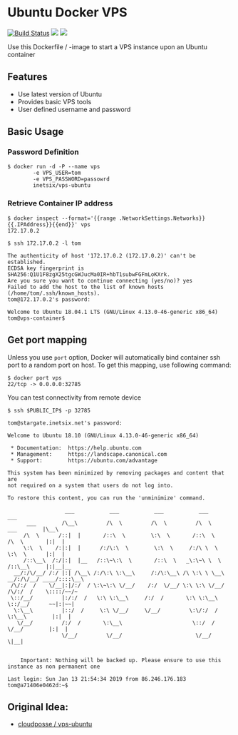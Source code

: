 # Ubuntu Docker VPS

[![Build Status](https://www.travis-ci.org/titom73/docker-ubuntu-vps.svg?branch=master)](https://www.travis-ci.org/titom73/docker-ubuntu-vps)
![](https://img.shields.io/docker/pulls/inetsix/vps-ubuntu.svg)
[![](https://images.microbadger.com/badges/image/inetsix/vps-ubuntu.svg)](https://microbadger.com/images/inetsix/vps-ubuntu "Get your own image badge on microbadger.com")

Use this Dockerfile / -image to start a VPS instance upon an Ubuntu container

## Features

- Use latest version of Ubuntu
- Provides basic VPS tools
- User defined username and password

## Basic Usage

### Password Definition

```shell
$ docker run -d -P --name vps 
        -e VPS_USER=tom 
        -e VPS_PASSWORD=passowrd 
        inetsix/vps-ubuntu
```

### Retrieve Container IP address 

```shell
$ docker inspect --format='{{range .NetworkSettings.Networks}}{{.IPAddress}}{{end}}' vps
172.17.0.2

$ ssh 172.17.0.2 -l tom

The authenticity of host '172.17.0.2 (172.17.0.2)' can't be established.
ECDSA key fingerprint is SHA256:Q1U1F8zgX25tgcGWJucMa0IR+hbT1subwFGFmLoKXrk.
Are you sure you want to continue connecting (yes/no)? yes
Failed to add the host to the list of known hosts (/home/tom/.ssh/known_hosts).
tom@172.17.0.2's password:

Welcome to Ubuntu 18.04.1 LTS (GNU/Linux 4.13.0-46-generic x86_64)
tom@vps-container$ 
```

## Get port mapping

Unless you use `port` option, Docker will automatically bind container ssh port to a random port on host. To get this mapping, use following command:

```shell
$ docker port vps
22/tcp -> 0.0.0.0:32785
```

You can test connectivity from remote device

```shell
$ ssh $PUBLIC_IP$ -p 32785

tom@stargate.inetsix.net's password:

Welcome to Ubuntu 18.10 (GNU/Linux 4.13.0-46-generic x86_64)

 * Documentation:  https://help.ubuntu.com
 * Management:     https://landscape.canonical.com
 * Support:        https://ubuntu.com/advantage

This system has been minimized by removing packages and content that are
not required on a system that users do not log into.

To restore this content, you can run the 'unminimize' command.

                  ___           ___           ___           ___                       ___
      ___        /\__\         /\  \         /\  \         /\  \          ___        |\__\
     /\  \      /::|  |       /::\  \        \:\  \       /::\  \        /\  \       |:|  |
     \:\  \    /:|:|  |      /:/\:\  \        \:\  \     /:/\ \  \       \:\  \      |:|  |
     /::\__\  /:/|:|  |__   /::\~\:\  \       /::\  \   _\:\~\ \  \      /::\__\     |:|__|__
  __/:/\/__/ /:/ |:| /\__\ /:/\:\ \:\__\     /:/\:\__\ /\ \:\ \ \__\  __/:/\/__/ ____/::::\__\
 /\/:/  /    \/__|:|/:/  / \:\~\:\ \/__/    /:/  \/__/ \:\ \:\ \/__/ /\/:/  /    \::::/~~/~
 \::/__/         |:/:/  /   \:\ \:\__\     /:/  /       \:\ \:\__\   \::/__/      ~~|:|~~|
  \:\__\         |::/  /     \:\ \/__/     \/__/         \:\/:/  /    \:\__\        |:|  |
   \/__/         /:/  /       \:\__\                      \::/  /      \/__/        |:|  |
                 \/__/         \/__/                       \/__/                     \|__|


    Important: Nothing will be backed up. Please ensure to use this instance as non permanent one

Last login: Sun Jan 13 21:54:34 2019 from 86.246.176.183
tom@a71406e0462d:~$
```

## Original Idea:
- [cloudposse / vps-ubuntu](https://github.com/cloudposse/vps-ubuntu)
